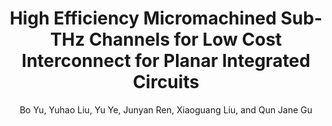 ---
type: article
title: High Efficiency Micromachined Sub-THz Channels for Low Cost Interconnect for Planar Integrated Circuits
author: Bo Yu, Yuhao Liu, Yu Ye, Junyan Ren, Xiaoguang Liu, and Qun Jane Gu
journal: IEEE Transactions on Microwave Theory and Techniques
volume: 64
number: 1
year: 2016
month: Jan.
doi: 10.1109/TMTT.2015.2504443
pages: 96--105
publisher:
booktitle:
note: 
sort_key: 201601
---